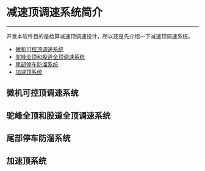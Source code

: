 # 减速顶调速系统简介

----

开发本软件目的是检算减速顶调速设计，所以还是先介绍一下减速顶调速系统。

* [微机可控顶调速系统](#微机可控顶调速系统)
* [驼峰全顶和股道全顶调速系统](驼峰全顶和股道全顶调速系统)
* [尾部停车防溜系统](尾部停车防溜系统)
* [加速顶系统](加速顶系统)

## 微机可控顶调速系统

## 驼峰全顶和股道全顶调速系统

## 尾部停车防溜系统

## 加速顶系统